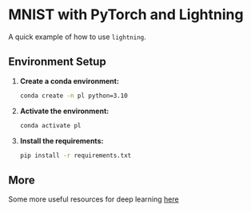 # MNIST with PyTorch and Lightning
A quick example of how to use ```lightning```. 


## Environment Setup
1. **Create a conda environment:**
    ```bash
    conda create -n pl python=3.10
    ```

2. **Activate the environment:**
    ```bash
    conda activate pl
    ```

3. **Install the requirements:**
    ```bash
    pip install -r requirements.txt
    ```

## More
Some more useful resources for deep learning [here](https://docs.google.com/presentation/d/1h392FOQLYymvAzX2gs7dZvBSjIA5ARDREZPSXWGj-KQ/edit?usp=sharing)
